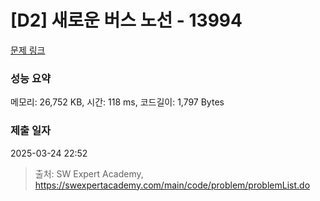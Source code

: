# [D2] 새로운 버스 노선 - 13994 

[문제 링크](https://swexpertacademy.com/main/code/problem/problemDetail.do?contestProbId=AX875Xm6ABoDFAQe) 

### 성능 요약

메모리: 26,752 KB, 시간: 118 ms, 코드길이: 1,797 Bytes

### 제출 일자

2025-03-24 22:52



> 출처: SW Expert Academy, https://swexpertacademy.com/main/code/problem/problemList.do
